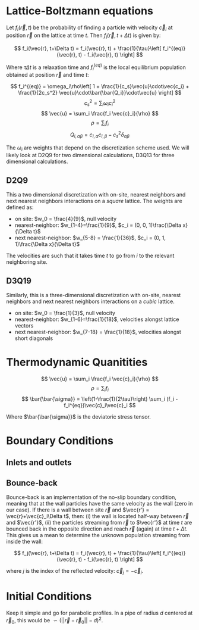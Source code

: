 Lattice-Boltzmann equations
===========================

Let $f_i(\vec{r}, t)$ be the probability of finding a particle with velocity
$\vec{c}_i$ at position $\vec{r}$ on the lattice at time $t$. Then
$f_i(\vec{r}, t + \Delta t)$ is given by:

$$
    f_i(\vec{r}, t+\Delta t) = f_i(\vec{r}, t) +
        \frac{1}{\tau}\left[
            f_i^{(eq)}(\vec{r}, t) - f_i(\vec{r}, t)
        \right]
$$

Where $\tau\Delta t$ is a relaxation time and $f_i^{(eq)}$ is the local
equilibrium population obtained at position $\vec{r}$ and time $t$:

$$
    f_i^{(eq)} = \omega_i\rho\left[
        1 + \frac{1}{c_s}\vec{u}\cdot\vec{c_i} 
        + \frac{1}{2c_s^2}
            \vec{u}\cdot\bar{\bar{Q_i}}\cdot\vec{u}
    \right]
$$
$$
    c_s^2 = \sum_i \omega_i c_i^2
$$
$$
    \vec{u} = \sum_i \frac{f_i \vec{c}_i}{\rho}
$$
$$
    \rho = \sum_i f_i
$$
$$
    Q_{i, \alpha\beta} = c_{i, \alpha}c_{i, \beta} - c_s^2\delta_{\alpha\beta}
$$

The $\omega_i$ are weights that depend on the discretization scheme used.
We will likely look at D2Q9 for two dimensional calculations, D3Q13 for three
dimensional calculations.


D2Q9
----

This a two dimensional discretization with on-site, nearest neighbors and next
nearest neighbors interactions on a *square* lattice. The weights are
defined as:

- on site: $w_0 = \frac{4}{9}$, null velocity
- nearest-neighbor: $w_{1-4}=\frac{1}{9}$,
    $c_i = (0, 0, 1)\frac{\Delta x}{\Delta t}$
- next nearest-neighbor: $w_{5-8} = \frac{1}{36}$,
    $c_i = (0, 1, 1)\frac{\Delta x}{\Delta t}$

The velocities are such that it takes time $t$ to go from $i$ to the relevant
neighboring site.


D3Q19
-----

Similarly, this is a three-dimensional discretization with on-site, nearest
neighbors and next nearest neighbors interactions on a *cubic* lattice.

- on site: $w_0 = \frac{1}{3}$, null velocity
- nearest-neighbor: $w_{1-6}=\frac{1}{18}$, velocities alongst lattice vectors
- next nearest-neighbor: $w_{7-18} = \frac{1}{18}$, velocities alongst short
  diagonals


Thermodynamic Quanitities
=========================

$$
    \vec{u} = \sum_i \frac{f_i \vec{c}_i}{\rho}
$$
$$
    \rho = \sum_i f_i
$$
$$
    \bar{\bar{\sigma}} = \left(1-\frac{1}{2\tau}\right)
        \sum_i (f_i - f_i^{eq})\vec{c}_i\vec{c}_i
$$

Where $\bar{\bar{\sigma}}$ is the deviatoric stress tensor.


Boundary Conditions
===================

Inlets and outlets
------------------

Bounce-back
-----------

Bounce-back is an implementation of the no-slip boundary condition, meaning
that at the wall particles have the same velocity as the wall (zero in our
case). If there is a wall between site $\vec{r}$ and $\vec{r'} =
\vec{r}+\vec{c}_i\Delta t$, then: (i) the wall is located half-way between
$\vec{r}$ and $\vec{r'}$, (ii) the particles streaming from $\vec{r}$ to
$\vec{r'}$ at time $t$ are bounced back in the opposite direction and reach
$\vec{r}$ (again) at time $t + \Delta t$. This gives us a mean to determine the
unknown population streaming from inside the wall:

$$
    f_j(\vec{r}, t+\Delta t) = f_i(\vec{r}, t) +
        \frac{1}{\tau}\left[
            f_i^{(eq)}(\vec{r}, t) - f_i(\vec{r}, t)
        \right]
$$

where $j$ is the index of the reflected velocity: $\vec{c}_j = -\vec{c}_i$.


Initial Conditions
==================

Keep it simple and go for parabolic profiles. In a pipe of radius $d$ centered
at $\vec{r}_0$, this would be $\backsim (||\vec{r}-\vec{r}_0|| - d)^2$.
